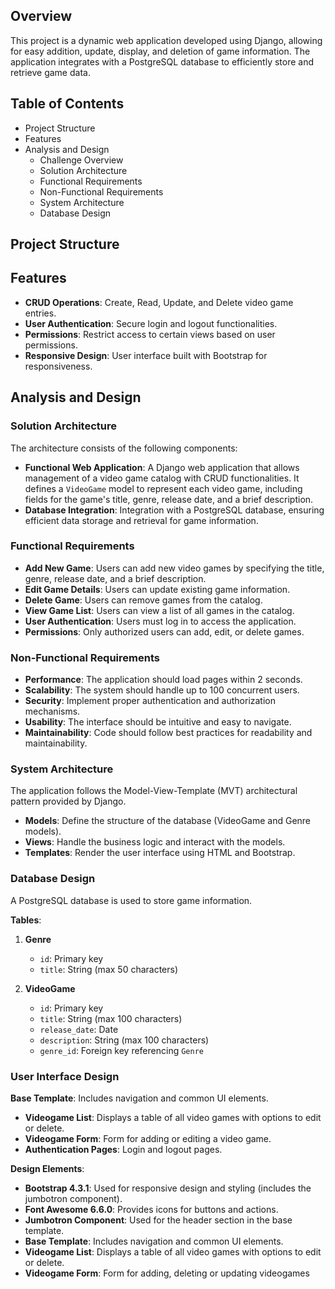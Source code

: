 
Overview
--------

This project is a dynamic web application developed using Django, allowing for easy addition, update, display, and deletion of game information. The application integrates with a PostgreSQL database to efficiently store and retrieve game data.

Table of Contents
-----------------

- Project Structure
- Features
- Analysis and Design
  - Challenge Overview
  - Solution Architecture
  - Functional Requirements
  - Non-Functional Requirements
  - System Architecture
  - Database Design

Project Structure
-----------------




Features
--------

- **CRUD Operations**: Create, Read, Update, and Delete video game entries.
- **User Authentication**: Secure login and logout functionalities.
- **Permissions**: Restrict access to certain views based on user permissions.
- **Responsive Design**: User interface built with Bootstrap for responsiveness.


Analysis and Design
-------------------

### Solution Architecture

The architecture consists of the following components:

- **Functional Web Application**: A Django web application that allows management of a video game catalog with CRUD functionalities. It defines a `VideoGame` model to represent each video game, including fields for the game's title, genre, release date, and a brief description.
- **Database Integration**: Integration with a PostgreSQL database, ensuring efficient data storage and retrieval for game information.

### Functional Requirements

- **Add New Game**: Users can add new video games by specifying the title, genre, release date, and a brief description.
- **Edit Game Details**: Users can update existing game information.
- **Delete Game**: Users can remove games from the catalog.
- **View Game List**: Users can view a list of all games in the catalog.
- **User Authentication**: Users must log in to access the application.
- **Permissions**: Only authorized users can add, edit, or delete games.

### Non-Functional Requirements

- **Performance**: The application should load pages within 2 seconds.
- **Scalability**: The system should handle up to 100 concurrent users.
- **Security**: Implement proper authentication and authorization mechanisms.
- **Usability**: The interface should be intuitive and easy to navigate.
- **Maintainability**: Code should follow best practices for readability and maintainability.

### System Architecture

The application follows the Model-View-Template (MVT) architectural pattern provided by Django.

- **Models**: Define the structure of the database (VideoGame and Genre models).
- **Views**: Handle the business logic and interact with the models.
- **Templates**: Render the user interface using HTML and Bootstrap.

### Database Design

A PostgreSQL database is used to store game information.

**Tables**:

1. **Genre**
   - `id`: Primary key
   - `title`: String (max 50 characters)

2. **VideoGame**
   - `id`: Primary key
   - `title`: String (max 100 characters)
   - `release_date`: Date
   - `description`: String (max 100 characters)
   - `genre_id`: Foreign key referencing `Genre`

### User Interface Design
 **Base Template**: Includes navigation and common UI elements.
- **Videogame List**: Displays a table of all video games with options to edit or delete.
- **Videogame Form**: Form for adding or editing a video game.
- **Authentication Pages**: Login and logout pages.

**Design Elements**:

- **Bootstrap 4.3.1**: Used for responsive design and styling (includes the jumbotron component).
- **Font Awesome 6.6.0**: Provides icons for buttons and actions.
- **Jumbotron Component**: Used for the header section in the base template.
- **Base Template**: Includes navigation and common UI elements.
- **Videogame List**: Displays a table of all video games with options to edit or delete.
- **Videogame Form**: Form for adding, deleting or updating videogames
